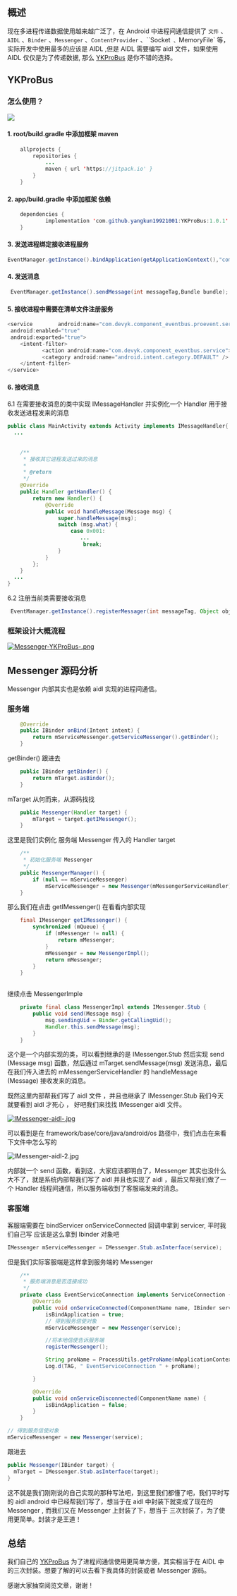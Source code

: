 ## 概述

现在多进程传递数据使用越来越广泛了，在 Android 中进程间通信提供了 `文件` 、`AIDL` 、`Binder` 、`Messenger` 、`ContentProvider` 、``Socket` 、`MemoryFile` 等，实际开发中使用最多的应该是 AIDL ,但是 AIDL 需要编写 aidl 文件，如果使用 AIDL 仅仅是为了传递数据, 那么 [YKProBus](https://github.com/yangkun19921001/YKProBus) 是你不错的选择。

## YKProBus 

### 怎么使用？

![](https://cdn.sinaimg.cn.52ecy.cn/large/005BYqpgly1g5vu48bq07g30fs0uaqsd.jpg)

#### 1. root/build.gradle 中添加框架 maven

```java
	allprojects {
		repositories {
			...
			maven { url 'https://jitpack.io' }
		}
	}
```

#### 2. app/build.gradle 中添加框架 依赖

```java
	dependencies {
	        implementation 'com.github.yangkun19921001:YKProBus:1.0.1'
	}
```

#### 3. 发送进程绑定接收进程服务

```java
EventManager.getInstance().bindApplication(getApplicationContext(),"com.devyk.module_a");
```

#### 4. 发送消息

```java
 EventManager.getInstance().sendMessage(int messageTag,Bundle bundle);
```

#### 5. 接收进程中需要在清单文件注册服务

```java
<service        android:name="com.devyk.component_eventbus.proevent.service.MessengerService"
 android:enabled="true"
 android:exported="true">
    <intent-filter>
           <action android:name="com.devyk.component_eventbus.service"></action>
           <category android:name="android.intent.category.DEFAULT" />
    </intent-filter>
</service>
```

#### 6. 接收消息

6.1 在需要接收消息的类中实现 IMessageHandler 并实例化一个 Handler 用于接收发送进程发来的消息

```java
public class MainActivity extends Activity implements IMessageHandler{
  ...
    
   
    /**
     * 接收其它进程发送过来的消息
     *
     * @return
     */
    @Override
    public Handler getHandler() {
        return new Handler() {
            @Override
            public void handleMessage(Message msg) {
                super.handleMessage(msg);
                switch (msg.what) {
                    case 0x001:
                       ...
                        break;
                }
            }
        };
    } 
  ...
}
```

6.2 注册当前类需要接收消息

```java
 EventManager.getInstance().registerMessager(int messageTag, Object obj);
```



### 框架设计大概流程

[![Messenger-YKProBus-.png](https://s3.ax2x.com/2019/08/11/Messenger-YKProBus-.png)](https://free.imgsha.com/i/z9RYd)

## Messenger 源码分析

Messenger 内部其实也是依赖 aidl 实现的进程间通信。

### 服务端

```java
    @Override
    public IBinder onBind(Intent intent) {
        return mServiceMessenger.getServiceMessenger().getBinder();
    }
```

getBinder() 跟进去

```java
    public IBinder getBinder() {
        return mTarget.asBinder();
    }
```

mTarget 从何而来，从源码找找

```java
    public Messenger(Handler target) {
        mTarget = target.getIMessenger();
    }
```

这里是我们实例化 服务端 Messenger 传入的 Handler target

```java
    /**
     * 初始化服务端 Messenger
     */
    public MessengerManager() {
        if (null == mServiceMessenger)
            mServiceMessenger = new Messenger(mMessengerServiceHandler);
    }
```

那么我们在点击 getIMessenger() 在看看内部实现

```java
    final IMessenger getIMessenger() {
        synchronized (mQueue) {
            if (mMessenger != null) {
                return mMessenger;
            }
            mMessenger = new MessengerImpl();
            return mMessenger;
        }
    }
   
```

继续点击 MessengerImple

```java
    private final class MessengerImpl extends IMessenger.Stub {
        public void send(Message msg) {
            msg.sendingUid = Binder.getCallingUid();
            Handler.this.sendMessage(msg);
        }
    }
```

这个是一个内部实现的类，可以看到继承的是 IMessenger.Stub 然后实现 send (Message msg) 函数，然后通过 mTarget.sendMessage(msg) 发送消息，最后在我们传入进去的 mMessengerServiceHandler 的 handleMessage (Message) 接收发来的消息。

既然这里内部帮我们写了 aidl 文件 ，并且也继承了 IMessenger.Stub  我们今天就要看到 aidl 才死心 ， 好吧我们来找找 IMessenger aidl 文件。

[![IMessenger-aidl-.jpg](https://s3.ax2x.com/2019/08/11/IMessenger-aidl-.jpg)](https://free.imgsha.com/i/z9LB1)

可以看到是在 framework/base/core/java/android/os 路径中，我们点击在来看下文件中怎么写的

![IMessenger-aidl-2.jpg](https://s3.ax2x.com/2019/08/11/IMessenger-aidl-2.jpg)

内部就一个 send 函数，看到这，大家应该都明白了，Messenger 其实也没什么大不了，就是系统内部帮我们写了 aidl 并且也实现了 aidl ，最后又帮我们做了一个 Handler 线程间通信，所以服务端收到了客服端发来的消息。

### 客服端

客服端需要在 bindServicer onServiceConnected 回调中拿到 servicer, 平时我们自己写 应该是这么拿到 Ibinder 对象吧

```java
IMessenger mServiceMessenger = IMessenger.Stub.asInterface(service);
```

但是我们实际客服端是这样拿到服务端的 Messenger

```java
    /**
     * 服务端消息是否连接成功
     */
    private class EventServiceConnection implements ServiceConnection {
        @Override
        public void onServiceConnected(ComponentName name, IBinder service) {
            isBindApplication = true;
            // 得到服务信使对象
            mServiceMessenger = new Messenger(service);

            //将本地信使告诉服务端
            registerMessenger();

            String proName = ProcessUtils.getProName(mApplicationContext);
            Log.d(TAG, " EventServiceConnection " + proName);

        }

        @Override
        public void onServiceDisconnected(ComponentName name) {
            isBindApplication = false;
        }
    }
```

```java
// 得到服务信使对象
mServiceMessenger = new Messenger(service);
```

跟进去

```java
public Messenger(IBinder target) {
  mTarget = IMessenger.Stub.asInterface(target);
}
```

这不就是我们刚刚说的自己实现的那种写法吧，到这里我们都懂了吧，我们平时写的 aidl android 中已经帮我们写了，想当于在 aidl 中封装下就变成了现在的 Messenger ,  而我们又在 Messenger 上封装了下，想当于 三次封装了，为了使用更简单。封装才是王道！

## 总结

我们自己的 [YKProBus](https://github.com/yangkun19921001/YKProBus) 为了进程间通信使用更简单方便，其实相当于在 AIDL 中的三次封装。想要了解的可以去看下我具体的封装或者 Messenger 源码。

感谢大家抽空阅览文章，谢谢！